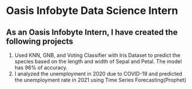 # Oasis Infobyte Data Science Intern

## As an Oasis Infobyte Intern, I have created the following projects
  1. Used KNN, GNB, and Voting Classifier with Iris Dataset to predict the species based on the length and width of Sepal and Petal. The model has 96% of accuracy.
  2. I analyzed the unemployment in 2020 due to COVID-19 and predicted the unemployment rate in 2021 using Time Series Forecasting(Prophet)
